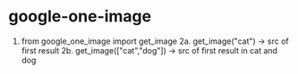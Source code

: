 # google-one-image

1. from google_one_image import get_image
2a. get_image("cat") -> src of first result
2b. get_image(["cat","dog"]) -> src of first result in cat and dog

